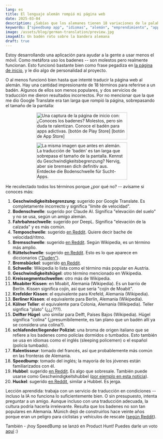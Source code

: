 ```yaml
---
lang: es
title: El lenguaje alemán rompió mi página web
date: 2025-03-04
description: ¿Sabías que los alemanes tienen 18 variaciones de la palabra 'badén'?
keywords: ["speedbump app", "idiomas", "alemán", "emprendimiento", "app para productividad"]
image: /assets/blog/german-translation/preview.jpg
imageAlt: Un badén roto sobre la bandera alemana
draft: true
---
```


Estoy desarrollando una aplicación para ayudar a la gente a usar menos el móvil. Como metáfora uso los badenes -- son molestos pero realmente funcionan. Esto funcionó bastante bien como frase pegadiza en [la página de inicio](/), y le dio algo de personalidad al proyecto.

O al menos funcionó bien hasta que intenté traducir la página web al alemán. Hay una cantidad impresionante de 18 términos para referirse a un badén. Algunos de ellos son menos populares, y dos servicios de traducción me dieron resultados incorrectos. Por no mencionar que la que me dio Google Translate era tan larga que rompió la página, sobrepasando el tamaño de la pantalla:

<style>
.screenshots {
  display: flex;
  gap: 10px;
  width: 100%;
  justify-content: center;
  align-items: center;
  flex-wrap: wrap;
}
.screenshot {
  display: block;
  max-width: 300px;
  min-width: 200px;
  width: 100%;
  height: auto;
  object-fit: contain;
}
</style>

<p>
  <div class="screenshots">
    <img class="screenshot" eleventy:widths="300" src="/es/blog/german-translation/spanish.png" alt="Una captura de la página de inicio con:
  ¿Conoces los badenes?
  Molestos, pero sin duda te ralentizan.
  Conoce el badén para apps adictivas.
  [botón de Play Store]
  [botón de App Store]">
    <img class="screenshot" eleventy:widths="300" src="/es/blog/german-translation/german.png" alt="La misma imagen que antes en alemán. La traducción de 'badén' es tan larga que sobrepasa el tamaño de la pantalla.
  Kennst du Geschwindigkeitsbegrenzung?
  Nervig, aber sie bremsen dich definitiv aus.
  Entdecke die Bodenschwelle für Sucht-Apps.">
  </div>
</p>

He recolectado todos los términos porque ¿por qué no? -- avísame si conoces más:

1. **Geschwindigkeitsbegrenzung**: sugerido por Google Translate. Es completamente incorrecto y significa "límite de velocidad".
2. **Bodenschwelle**: sugerido por Claude AI. Significa "elevación del suelo" y no se usa, según un amigo alemán.
3. **Fahrbahnschwelle**: sugerido por DeepL. Significa "elevación de la calzada" y es más común.
4. **Temposchwelle**: sugerido [en Reddit](https://www.reddit.com/r/germany/comments/1j2gryv/comment/mfrlgf2/). Quiere decir bache de velocidad/ritmo.
5. **Bremsschwelle**: sugerido [en Reddit](https://www.reddit.com/r/germany/comments/1j2gryv/comment/mfrl7jo/). Según Wikipedia, es un término más amplio.
6. **Rüttelschwelle**: sugerido [en Reddit](https://www.reddit.com/r/germany/comments/1j2gryv/comment/mfrl7jo/). Esto es lo que aparece en diccionarios (["Duden"](https://es.wikipedia.org/wiki/Duden)).
7. **Bremsbückel**: sugerido [en Reddit](https://www.reddit.com/r/germany/comments/1j2gryv/comment/mfrli58/).
8. **Schwelle**: Wikipedia lo lista como el término más popular en Austria.
9. **Geschwindigkeitshügel**: otro término mencionado en Wikipedia.
10. **Kreissegmentschwellen**: otro más de Wikipedia.
11. **Moabiter Kissen**: en Moabit, Alemania (Wikipedia). Es un barrio de Berlín. Kissen significa cojín, así que sería "cojín de Moabit".
12. **Krefelder Kissen**: el equivalente para Krefeld, Alemania (Wikipedia).
13. **Berliner Kissen**: el equivalente para Berlin, Alemania (Wikipedia).
14. **Kölner Teller**: el equivalente para Colonia, Alemania (Wikipedia). Teller signfica "plato" (¿¿¿???).
15. **Delfter Hügel**: uno similar para Delft, Países Bajos (Wikipedia). Hügel significa "colina" (¿presumibilemente, es tan plano que un badén allí ya se considera una colina?).
16. **schlafender/liegender Polizist**: una broma de origen italiano que se refiere a los badenes como policías dormidos o tumbados. Esto también se usa en idiomas como el inglés (sleeping policemen) o el español (policía tumbado).
17. **Ralentisseur**: tomado del francés, así que probablemente más común en las fronteras de Alemania.
18. **Speedbump**: tomado del inglés; la mayoría de los jóvenes están familiarizados con él.
19. **Hubbel**: sugerido [en Reddit](https://www.reddit.com/r/germany/comments/1j2gryv/comment/mfrracd/). Es algo que sobresale. También puede usarse como Geschwindigkeitshubbel ([por ejemplo en esta noticia](https://www.swr.de/swraktuell/rheinland-pfalz/koblenz/erste-hilfe-nach-e-scooter-unfall-in-koblenz-108.html)).
20. **Huckel**: sugerido [en Reddit](https://www.reddit.com/r/germany/comments/1j2gryv/comment/mfrracd/), similar a Hubbel. Es jerga.

Lección aprendida: trabaja con un servicio de traducción en condiciones -- incluso la IA no funciona lo suficientemente bien. O sin presupuesto, intenta preguntar a un amigo. Aunque incluso con una traducción adecuada, la cultura podría hacerla irrelevante. Resulta que los badenes no son tan populares en Alemania. Múnich dejó de construirlos hace veinte años porque eran un peligro para ciclistas y vehículos de rescate ([según Reddit](https://www.reddit.com/r/Munich/comments/1ieicbg/comment/mac76xe/)).

También - ¡hoy SpeedBump se lanzó en Product Hunt! Puedes darle un voto [aquí](https://www.producthunt.com/posts/speedbump) :)
